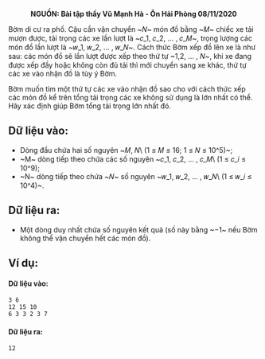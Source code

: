 **<center>NGUỒN: Bài tập thầy Vũ Mạnh Hà - Ôn Hải Phòng 08/11/2020</center>**

Bờm di cư ra phố. Cậu cần vận chuyển ~𝑁~ món đồ bằng ~𝑀~ chiếc xe tải mượn được, tải trọng các xe lần lượt là ~𝑐_1, 𝑐_2, … , 𝑐_𝑀~, trọng lượng các món đồ lần lượt là ~𝑤_1, 𝑤_2, … , 𝑤_𝑁~. Cách thức Bờm xếp đồ lên xe là như sau: các món đồ sẽ lần lượt được xếp theo thứ tự ~1,2, … , 𝑁~, khi xe đang được xếp đầy hoặc không còn đủ tải thì mới chuyển sang xe khác, thứ tự các xe vào nhận đồ là tùy ý Bờm.

Bờm muốn tìm một thứ tự các xe vào nhận đồ sao cho với cách thức xếp các món đồ kể trên tổng tải trọng các xe không sử dụng là lớn nhất có thể. Hãy xác định giúp Bờm tổng tải trọng lớn nhất đó.

## Dữ liệu vào:
- Dòng đầu chứa hai số nguyên ~𝑀, 𝑁\ (1 ≤ 𝑀 ≤ 16; 1 ≤ 𝑁 ≤ 10^5)~;
- ~M~ dòng tiếp theo chứa các số nguyên ~𝑐_1, 𝑐_2, … , 𝑐_𝑀\ (1 ≤ 𝑐_𝑖 ≤ 10^9);
- ~N~ dòng tiếp theo chứa ~𝑁~ số nguyên ~𝑤_1, 𝑤_2, … , 𝑤_𝑁\ (1 ≤ 𝑤_𝑖 ≤ 10^4)~.

## Dữ liệu ra:
- Một dòng duy nhất chứa số nguyên kết quả (số này bằng ~−1~ nếu Bờm không thể vận chuyển hết các món đồ).

## Ví dụ:
#### Dữ liệu vào:
```
3 6
12 15 10
6 3 3 2 3 7
```

#### Dữ liệu ra:
```
12
```